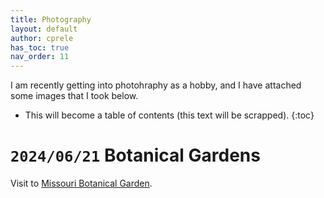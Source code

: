 ```yaml
---
title: Photography
layout: default
author: cprele
has_toc: true
nav_order: 11
---
```




I am recently getting into photohraphy as a hobby, and I have attached some images that I took below.

<!-- 

Add new image using:

<a href="IMAGE PATH WITHIN ASSETS" data-lightbox="BIN FOR IMAGE" data-title="IMAGE CAPTION"><img class="example-image" src="SAME AS HREF" alt="" style="object-fit: cover; width: 150px; height: 150px" /></a>

Lightbox2 tutorial @ https://lokeshdhakar.com/projects/lightbox2/

 -->

* This will become a table of contents (this text will be scrapped).
{:toc}


# `2024/06/21` Botanical Gardens

Visit to [Missouri Botanical Garden](https://www.missouribotanicalgarden.org).



<link href="/css/lightbox.css" rel="stylesheet" />
<script type="text/javascript" src="/js/lightbox-plus-jquery.js"></script>
<script>
    lightbox.option({
      'resizeDuration': 200,
      'wrapAround': true,
      'alwaysShowNavOnTouchDevices': true,
      'resizeDuration': 300,
      'imageFadeDuration': 300,
      'fadeDuration': 300,
      'alwaysShowNavOnTouchDevices': true,
    })
</script>